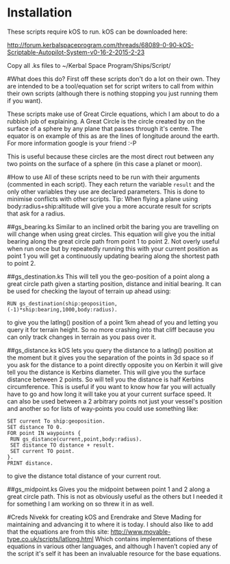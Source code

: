 # Installation
These scripts require kOS to run. kOS can be downloaded here:

http://forum.kerbalspaceprogram.com/threads/68089-0-90-kOS-Scriptable-Autopilot-System-v0-16-2-2015-2-23

Copy all .ks files to ~/Kerbal Space Program/Ships/Script/

#What does this do?
First off these scripts don't do a lot on their own. They are intended to be a tool/equation set for script writers to call from within their own scripts (although there is nothing stopping you just running them if you want).

These scripts make use of Great Circle equations, which I am about to do a rubbish job of explaining. A Great Circle is the circle created by on the surface of a sphere by any plane that passes through it's centre. The equator is on example of this as are the lines of longitude around the earth.
For more information google is your friend :-P

This is useful because these circles are the most direct rout between any two points on the surface of a sphere (in this case a planet or moon).

#How to use
All of these scripts need to be run with their arguments (commented in each script). They each return the variable `result` and the only other variables they use are declared parameters. This is done to minimise conflicts with other scripts.
Tip: When flying a plane using body:radius+ship:altitude will give you a more accurate result for scripts that ask for a radius.


##gs_bearing.ks
Similar to an inclined orbit the baring you are travelling on will change when using great circles. This equation will give you the initial bearing along the great circle path from point 1 to point 2.
Not overly useful when run once but by repeatedly running this with your current position as point 1 you will get a continuously updating bearing along the shortest path to point 2.

##gs_destination.ks
This will tell you the geo-position of a point along a great circle path given a starting position, distance and initial bearing. It can be used for checking the layout of terrain up ahead using:
```
RUN gs_destination(ship:geoposition,(-1)*ship:bearing,1000,body:radius).
```
to give you the latlng() position of a point 1km ahead of you and letting you query it for terrain height. So no more crashing into that cliff because you can only track changes in terrain as you pass over it.

##gs_distance.ks
kOS lets you query the distance to a latlng() position at the moment but it gives you the separation of the points in 3d space so if you ask for the distance to a point directly opposite you on Kerbin it will give tell you the distance is Kerbins diameter. This will give you the surface distance between 2 points. So will tell you the distance is half Kerbins circumference. This is useful if you want to know how far you will actually have to go and how long it will take you at your current surface speed.
It can also be used between a 2 arbitrary points not just your vessel's position and another so for lists of way-points you could use something like:
```
SET current To ship:geoposition.
SET distance TO 0.
FOR point IN waypoints {
 RUN gs_distance(current,point,body:radius).
 SET distance TO distance + result.
 SET current TO point.
}.
PRINT distance.
```
to give the distance total distance of your current rout.

##gs_midpoint.ks
Gives you the midpoint between point 1 and 2 along a great circle path. This is not as obviously useful as the others but I needed it for something I am working on so threw it in as well.

#Creds
Nivekk for creating kOS and Erendrake and Steve Mading for maintaining and advancing it to where it is today.
I should also like to add that the equations are from this site:
http://www.movable-type.co.uk/scripts/latlong.html
Which contains implementations of these equations in various other languages, and although I haven’t copied any of the script it's self it has been an invaluable resource for the base equations.
